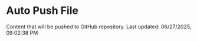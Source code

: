 # Auto Push File

Content that will be pushed to GitHub repository.
Last updated: 06/27/2025, 09:02:38 PM
